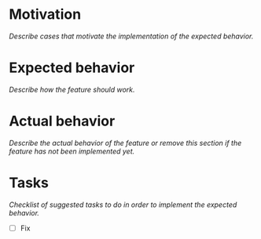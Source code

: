 # Motivation

_Describe cases that motivate the implementation of the expected behavior._

# Expected behavior

_Describe how the feature should work._

# Actual behavior

_Describe the actual behavior of the feature or remove this section if the feature has not been implemented yet._

# Tasks

_Checklist of suggested tasks to do in order to implement the expected behavior._

- [ ] Fix
